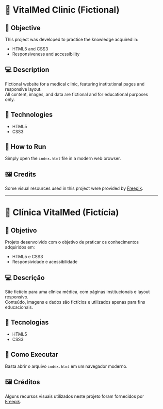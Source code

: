 # 🌿 VitalMed Clinic (Fictional)

## 🧠 Objective

This project was developed to practice the knowledge acquired in:
- HTML5 and CSS3
- Responsiveness and accessibility

## 💻 Description

Fictional website for a medical clinic, featuring institutional pages and responsive layout.  
All content, images, and data are fictional and for educational purposes only.

## 🧪 Technologies

- HTML5  
- CSS3

## 📂 How to Run

Simply open the `index.html` file in a modern web browser.

## 🖼️ Credits

Some visual resources used in this project were provided by [Freepik](http://www.freepik.com/).

---

# 🌿 Clínica VitalMed (Fictícia)

## 🧠 Objetivo

Projeto desenvolvido com o objetivo de praticar os conhecimentos adquiridos em:
- HTML5 e CSS3
- Responsividade e acessibilidade

## 💻 Descrição

Site fictício para uma clínica médica, com páginas institucionais e layout responsivo.  
Conteúdo, imagens e dados são fictícios e utilizados apenas para fins educacionais.

## 🧪 Tecnologias

- HTML5  
- CSS3

## 📂 Como Executar

Basta abrir o arquivo `index.html` em um navegador moderno.

## 🖼️ Créditos

Alguns recursos visuais utilizados neste projeto foram fornecidos por [Freepik](http://www.freepik.com/).
